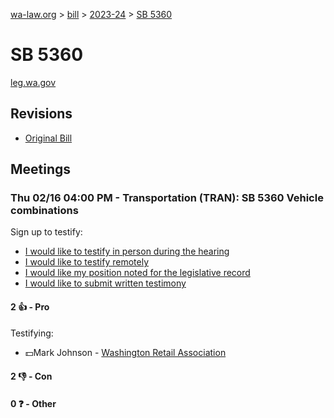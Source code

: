 [wa-law.org](/) > [bill](/bill/) > [2023-24](/bill/2023-24/) > [SB 5360](/bill/2023-24/sb/5360/)

# SB 5360
[leg.wa.gov](https://app.leg.wa.gov/billsummary?BillNumber=5360&Year=2023&Initiative=false)

## Revisions
* [Original Bill](1/)

## Meetings
### Thu 02/16 04:00 PM - Transportation (TRAN): SB 5360 Vehicle combinations
Sign up to testify:
* [I would like to testify in person during the hearing](https://app.leg.wa.gov/csi/Testifier/Add?chamber=House&mId=30788&aId=151723&caId=21510&tId=1)
* [I would like to testify remotely](https://app.leg.wa.gov/csi/Testifier/Add?chamber=House&mId=30788&aId=151723&caId=21510&tId=2)
* [I would like my position noted for the legislative record](https://app.leg.wa.gov/csi/Testifier/Add?chamber=House&mId=30788&aId=151723&caId=21510&tId=3)
* [I would like to submit written testimony](https://app.leg.wa.gov/csi/Testifier/Add?chamber=House&mId=30788&aId=151723&caId=21510&tId=4)

#### 2 👍 - Pro
Testifying:
* 💵Mark Johnson - [Washington Retail Association](/org/washington_retail_association/)

#### 2 👎 - Con

#### 0 ❓ - Other
